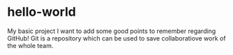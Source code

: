 # hello-world
My basic project
I want to add some good points to remember regarding GitHub!
Git is a repository which can be used to save collaboratiove work of the whole team.
